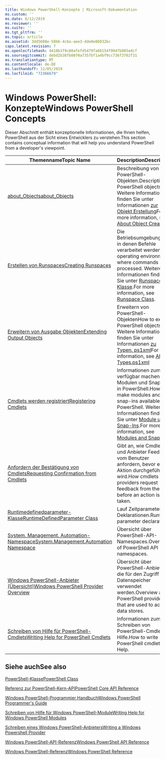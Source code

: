 ```yaml
---
title: Windows PowerShell-Konzepte | Microsoft-Dokumentation
ms.custom: ''
ms.date: 6/12/2019
ms.reviewer: ''
ms.suite: ''
ms.tgt_pltfrm: ''
ms.topic: article
ms.assetid: 3dd5608e-50b6-4c6a-aee3-dde0e86032bc
caps.latest.revision: 7
ms.openlocfilehash: 4410b1f9c80afefd5479fa68154f9947b805edcf
ms.sourcegitcommit: debd2b38fb8070a7357bf1a4bf9cc736f3702f31
ms.translationtype: MT
ms.contentlocale: de-DE
ms.lasthandoff: 12/05/2019
ms.locfileid: "72366679"
---
```

# <a name="windows-powershell-concepts"></a><span data-ttu-id="695fa-102">Windows PowerShell: Konzepte</span><span class="sxs-lookup"><span data-stu-id="695fa-102">Windows PowerShell Concepts</span></span>

<span data-ttu-id="695fa-103">Dieser Abschnitt enthält konzeptionelle Informationen, die Ihnen helfen, PowerShell aus der Sicht eines Entwicklers zu verstehen.</span><span class="sxs-lookup"><span data-stu-id="695fa-103">This section contains conceptual information that will help you understand PowerShell from a developer's viewpoint.</span></span>

|<span data-ttu-id="695fa-104">Themenname</span><span class="sxs-lookup"><span data-stu-id="695fa-104">Topic Name</span></span>|<span data-ttu-id="695fa-105">Description</span><span class="sxs-lookup"><span data-stu-id="695fa-105">Description</span></span>|
|----------------|-----------------|
|[<span data-ttu-id="695fa-106">about_Objects</span><span class="sxs-lookup"><span data-stu-id="695fa-106">about_Objects</span></span>](/powershell/module/microsoft.powershell.core/about/about_objects)|<span data-ttu-id="695fa-107">Beschreibung von PowerShell-Objekten.</span><span class="sxs-lookup"><span data-stu-id="695fa-107">Description of PowerShell objects.</span></span> <span data-ttu-id="695fa-108">Weitere Informationen finden Sie unter Informationen [zur Objekt Erstellung](/powershell/module/microsoft.powershell.core/about/about_object_creation)</span><span class="sxs-lookup"><span data-stu-id="695fa-108">For more information, see [About Object Creation](/powershell/module/microsoft.powershell.core/about/about_object_creation)</span></span>|
|[<span data-ttu-id="695fa-109">Erstellen von Runspaces</span><span class="sxs-lookup"><span data-stu-id="695fa-109">Creating Runspaces</span></span>](../hosting/creating-runspaces.md)|<span data-ttu-id="695fa-110">Die Betriebsumgebungen, in denen Befehle verarbeitet werden.</span><span class="sxs-lookup"><span data-stu-id="695fa-110">The operating environments where commands are processed.</span></span> <span data-ttu-id="695fa-111">Weitere Informationen finden Sie unter [Runspace-Klasse](/dotnet/api/system.management.automation.runspaces.runspace).</span><span class="sxs-lookup"><span data-stu-id="695fa-111">For more information, see [Runspace Class](/dotnet/api/system.management.automation.runspaces.runspace).</span></span>|
|[<span data-ttu-id="695fa-112">Erweitern von Ausgabe Objekten</span><span class="sxs-lookup"><span data-stu-id="695fa-112">Extending Output Objects</span></span>](../cmdlet/extending-output-objects.md)|<span data-ttu-id="695fa-113">Erweitern von PowerShell-Objekten</span><span class="sxs-lookup"><span data-stu-id="695fa-113">How to extend PowerShell objects.</span></span> <span data-ttu-id="695fa-114">Weitere Informationen finden Sie unter Informationen [zu Typen. ps1xml](/powershell/module/microsoft.powershell.core/about/about_types.ps1xml)</span><span class="sxs-lookup"><span data-stu-id="695fa-114">For more information, see [About Types.ps1xml](/powershell/module/microsoft.powershell.core/about/about_types.ps1xml)</span></span>|
|[<span data-ttu-id="695fa-115">Cmdlets werden registriert</span><span class="sxs-lookup"><span data-stu-id="695fa-115">Registering Cmdlets</span></span>](../cmdlet/registering-cmdlets.md)|<span data-ttu-id="695fa-116">Informationen zum verfügbar machen von Modulen und Snap-Ins in PowerShell.</span><span class="sxs-lookup"><span data-stu-id="695fa-116">How to make modules and snap-ins available in PowerShell.</span></span> <span data-ttu-id="695fa-117">Weitere Informationen finden Sie unter [Module und Snap-Ins](../cmdlet/modules-and-snap-ins.md).</span><span class="sxs-lookup"><span data-stu-id="695fa-117">For more information, see [Modules and Snap-ins](../cmdlet/modules-and-snap-ins.md).</span></span>|
|[<span data-ttu-id="695fa-118">Anfordern der Bestätigung von Cmdlets</span><span class="sxs-lookup"><span data-stu-id="695fa-118">Requesting Confirmation from Cmdlets</span></span>](../cmdlet/requesting-confirmation-from-cmdlets.md)|<span data-ttu-id="695fa-119">Gibt an, wie Cmdlets und Anbieter Feedback vom Benutzer anfordern, bevor eine Aktion durchgeführt wird.</span><span class="sxs-lookup"><span data-stu-id="695fa-119">How cmdlets and providers request feedback from the user before an action is taken.</span></span>|
|[<span data-ttu-id="695fa-120">Runtimedefinedparameter-Klasse</span><span class="sxs-lookup"><span data-stu-id="695fa-120">RuntimeDefinedParameter Class</span></span>](/dotnet/api/system.management.automation.runtimedefinedparameter)|<span data-ttu-id="695fa-121">Lauf Zeitparameter Deklarationen.</span><span class="sxs-lookup"><span data-stu-id="695fa-121">Runtime parameter declarations.</span></span>|
|[<span data-ttu-id="695fa-122">System. Management. Automation-Namespace</span><span class="sxs-lookup"><span data-stu-id="695fa-122">System.Management.Automation Namespace</span></span>](/dotnet/api/System.Management.Automation)|<span data-ttu-id="695fa-123">Übersicht über PowerShell-API-Namespaces.</span><span class="sxs-lookup"><span data-stu-id="695fa-123">Overview of PowerShell API namespaces.</span></span>|
|[<span data-ttu-id="695fa-124">Windows PowerShell-Anbieter (Übersicht)</span><span class="sxs-lookup"><span data-stu-id="695fa-124">Windows PowerShell Provider Overview</span></span>](../provider/windows-powershell-provider-overview.md)|<span data-ttu-id="695fa-125">Übersicht über PowerShell-Anbieter, die für den Zugriff auf Datenspeicher verwendet werden.</span><span class="sxs-lookup"><span data-stu-id="695fa-125">Overview about PowerShell providers that are used to access data stores.</span></span>|
|[<span data-ttu-id="695fa-126">Schreiben von Hilfe für PowerShell-Cmdlets</span><span class="sxs-lookup"><span data-stu-id="695fa-126">Writing Help for PowerShell Cmdlets</span></span>](../help/writing-help-for-windows-powershell-cmdlets.md)|<span data-ttu-id="695fa-127">Informationen zum Schreiben von PowerShell-Cmdlet-Hilfe.</span><span class="sxs-lookup"><span data-stu-id="695fa-127">How to write PowerShell cmdlet Help.</span></span>|

## <a name="see-also"></a><span data-ttu-id="695fa-128">Siehe auch</span><span class="sxs-lookup"><span data-stu-id="695fa-128">See also</span></span>

[<span data-ttu-id="695fa-129">PowerShell-Klasse</span><span class="sxs-lookup"><span data-stu-id="695fa-129">PowerShell Class</span></span>](/dotnet/api/system.management.automation.powershell)

[<span data-ttu-id="695fa-130">Referenz zur PowerShell-Kern-API</span><span class="sxs-lookup"><span data-stu-id="695fa-130">PowerShell Core API Reference</span></span>](/dotnet/api/?view=pscore-6.2.0)

[<span data-ttu-id="695fa-131">Windows PowerShell-Programmier Handbuch</span><span class="sxs-lookup"><span data-stu-id="695fa-131">Windows PowerShell Programmer's Guide</span></span>](windows-powershell-programmer-s-guide.md)

[<span data-ttu-id="695fa-132">Schreiben von Hilfe für Windows PowerShell-Module</span><span class="sxs-lookup"><span data-stu-id="695fa-132">Writing Help for Windows PowerShell Modules</span></span>](../module/writing-help-for-windows-powershell-modules.md)

[<span data-ttu-id="695fa-133">Schreiben eines Windows PowerShell-Anbieters</span><span class="sxs-lookup"><span data-stu-id="695fa-133">Writing a Windows Powershell Provider</span></span>](../provider/writing-a-windows-powershell-provider.md)

[<span data-ttu-id="695fa-134">Windows PowerShell-API-Referenz</span><span class="sxs-lookup"><span data-stu-id="695fa-134">Windows PowerShell API Reference</span></span>](/dotnet/api/?view=powershellsdk-1.1.0)

[<span data-ttu-id="695fa-135">Windows PowerShell-Referenz</span><span class="sxs-lookup"><span data-stu-id="695fa-135">Windows PowerShell Reference</span></span>](../windows-powershell-reference.md)